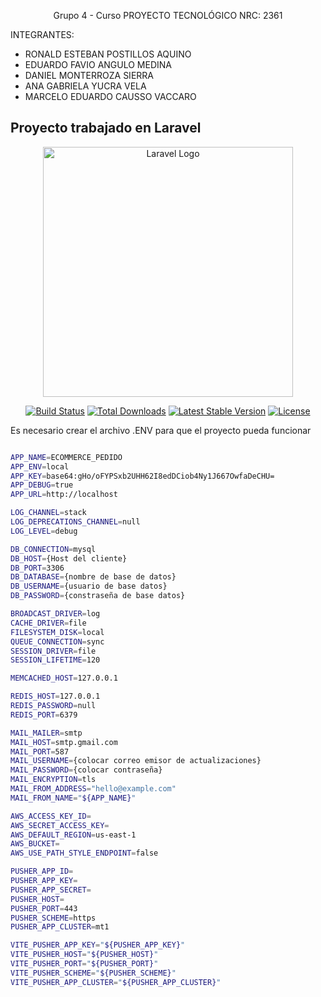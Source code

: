 

<p align="center">
Grupo 4 - Curso PROYECTO TECNOLÓGICO
NRC: 2361
</p>


<p align="center">

INTEGRANTES:

<ul>
<li>RONALD ESTEBAN POSTILLOS AQUINO </li>
<li>EDUARDO FAVIO ANGULO MEDINA </li>
<li>DANIEL MONTERROZA SIERRA </li>
<li>ANA GABRIELA YUCRA VELA </li>
<li>MARCELO EDUARDO CAUSSO VACCARO</li>
</ul>



<p>


## Proyecto trabajado en Laravel
<p align="center"><a href="https://laravel.com" target="_blank"><img src="https://raw.githubusercontent.com/laravel/art/master/logo-lockup/5%20SVG/2%20CMYK/1%20Full%20Color/laravel-logolockup-cmyk-red.svg" width="400" alt="Laravel Logo"></a></p>

<p align="center">
<a href="https://travis-ci.org/laravel/framework"><img src="https://travis-ci.org/laravel/framework.svg" alt="Build Status"></a>
<a href="https://packagist.org/packages/laravel/framework"><img src="https://img.shields.io/packagist/dt/laravel/framework" alt="Total Downloads"></a>
<a href="https://packagist.org/packages/laravel/framework"><img src="https://img.shields.io/packagist/v/laravel/framework" alt="Latest Stable Version"></a>
<a href="https://packagist.org/packages/laravel/framework"><img src="https://img.shields.io/packagist/l/laravel/framework" alt="License"></a>
</p>

Es necesario crear el archivo .ENV para que el proyecto pueda funcionar
```bash

APP_NAME=ECOMMERCE_PEDIDO
APP_ENV=local
APP_KEY=base64:gHo/oFYPSxb2UHH62I8edDCiob4Ny1J667OwfaDeCHU=
APP_DEBUG=true
APP_URL=http://localhost

LOG_CHANNEL=stack
LOG_DEPRECATIONS_CHANNEL=null
LOG_LEVEL=debug

DB_CONNECTION=mysql
DB_HOST={Host del cliente}
DB_PORT=3306
DB_DATABASE={nombre de base de datos}
DB_USERNAME={usuario de base datos}
DB_PASSWORD={constraseña de base datos}

BROADCAST_DRIVER=log
CACHE_DRIVER=file
FILESYSTEM_DISK=local
QUEUE_CONNECTION=sync
SESSION_DRIVER=file
SESSION_LIFETIME=120

MEMCACHED_HOST=127.0.0.1

REDIS_HOST=127.0.0.1
REDIS_PASSWORD=null
REDIS_PORT=6379

MAIL_MAILER=smtp
MAIL_HOST=smtp.gmail.com
MAIL_PORT=587
MAIL_USERNAME={colocar correo emisor de actualizaciones}
MAIL_PASSWORD={colocar contraseña}
MAIL_ENCRYPTION=tls
MAIL_FROM_ADDRESS="hello@example.com"
MAIL_FROM_NAME="${APP_NAME}"

AWS_ACCESS_KEY_ID=
AWS_SECRET_ACCESS_KEY=
AWS_DEFAULT_REGION=us-east-1
AWS_BUCKET=
AWS_USE_PATH_STYLE_ENDPOINT=false

PUSHER_APP_ID=
PUSHER_APP_KEY=
PUSHER_APP_SECRET=
PUSHER_HOST=
PUSHER_PORT=443
PUSHER_SCHEME=https
PUSHER_APP_CLUSTER=mt1

VITE_PUSHER_APP_KEY="${PUSHER_APP_KEY}"
VITE_PUSHER_HOST="${PUSHER_HOST}"
VITE_PUSHER_PORT="${PUSHER_PORT}"
VITE_PUSHER_SCHEME="${PUSHER_SCHEME}"
VITE_PUSHER_APP_CLUSTER="${PUSHER_APP_CLUSTER}"

```
